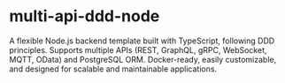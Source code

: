 # multi-api-ddd-node
A flexible Node.js backend template built with TypeScript, following DDD principles. Supports multiple APIs (REST, GraphQL, gRPC, WebSocket, MQTT, OData) and PostgreSQL ORM. Docker-ready, easily customizable, and designed for scalable and maintainable applications.
